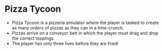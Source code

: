 # Pizza Tycoon
- Pizza Tycoon is a pizzeria simulator where the player is tasked to create as many orders of pizzas as they can in a time-crunch.
- Pizzas arrive on a conveyor belt in which the player must drag and drop the correct toppings.
- The player has only three lives before they are fired!
